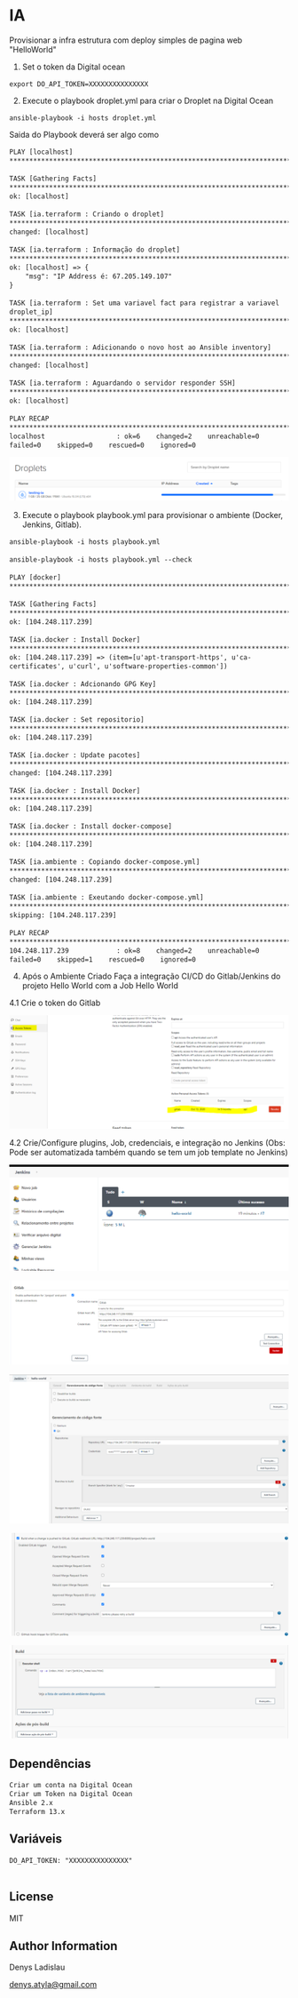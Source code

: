 IA
=========

Provisionar a infra estrutura com deploy simples de pagina web "HelloWorld"

1. Set o token da Digital ocean 

```
export DO_API_TOKEN=XXXXXXXXXXXXXXX
```

2. Execute o playbook droplet.yml para criar o Droplet na Digital Ocean
```
ansible-playbook -i hosts droplet.yml
```

Saida do Playbook deverá ser algo como 

```
PLAY [localhost] *****************************************************************************************************************************************************************************************************************

TASK [Gathering Facts] ***********************************************************************************************************************************************************************************************************
ok: [localhost]

TASK [ia.terraform : Criando o droplet] ******************************************************************************************************************************************************************************************
changed: [localhost]

TASK [ia.terraform : Informação do droplet] **************************************************************************************************************************************************************************************
ok: [localhost] => {
    "msg": "IP Address é: 67.205.149.107"
}

TASK [ia.terraform : Set uma variavel fact para registrar a variavel droplet_ip] *************************************************************************************************************************************************
ok: [localhost]

TASK [ia.terraform : Adicionando o novo host ao Ansible inventory] ***************************************************************************************************************************************************************
changed: [localhost]

TASK [ia.terraform : Aguardando o servidor responder SSH] ************************************************************************************************************************************************************************
ok: [localhost]

PLAY RECAP ***********************************************************************************************************************************************************************************************************************
localhost                  : ok=6    changed=2    unreachable=0    failed=0    skipped=0    rescued=0    ignored=0

```

![](/images/image1.PNG)


3. Execute o playbook playbook.yml para provisionar o ambiente (Docker, Jenkins, Gitlab).

```
ansible-playbook -i hosts playbook.yml

ansible-playbook -i hosts playbook.yml --check

PLAY [docker] *******************************************************************************************************************************************************************************************************************************

TASK [Gathering Facts] **********************************************************************************************************************************************************************************************************************
ok: [104.248.117.239]

TASK [ia.docker : Install Docker] ***********************************************************************************************************************************************************************************************************
ok: [104.248.117.239] => (item=[u'apt-transport-https', u'ca-certificates', u'curl', u'software-properties-common'])

TASK [ia.docker : Adcionando GPG Key] *******************************************************************************************************************************************************************************************************
ok: [104.248.117.239]

TASK [ia.docker : Set repositorio] **********************************************************************************************************************************************************************************************************
ok: [104.248.117.239]

TASK [ia.docker : Update pacotes] ***********************************************************************************************************************************************************************************************************
changed: [104.248.117.239]

TASK [ia.docker : Install Docker] ***********************************************************************************************************************************************************************************************************
ok: [104.248.117.239]

TASK [ia.docker : Install docker-compose] ***************************************************************************************************************************************************************************************************
ok: [104.248.117.239]

TASK [ia.ambiente : Copiando docker-compose.yml] ********************************************************************************************************************************************************************************************
changed: [104.248.117.239]

TASK [ia.ambiente : Exeutando docker-compose.yml] *******************************************************************************************************************************************************************************************
skipping: [104.248.117.239]

PLAY RECAP **********************************************************************************************************************************************************************************************************************************
104.248.117.239            : ok=8    changed=2    unreachable=0    failed=0    skipped=1    rescued=0    ignored=0

```

4. Após o Ambiente Criado Faça a integração CI/CD do Gitlab/Jenkins do projeto Hello World com a Job Hello World

4.1 Crie o token do Gitlab

![](/images/image2.PNG)


4.2 Crie/Configure plugins, Job, credenciais, e integração no Jenkins (Obs: Pode ser automatizada também quando se tem um job template no Jenkins)

![](/images/image3.PNG)

![](/images/image4.PNG)

![](/images/image5.PNG)

![](/images/image6.PNG)

![](/images/image7.PNG)



Dependências
------------
```
Criar um conta na Digital Ocean
Criar um Token na Digital Ocean 
Ansible 2.x
Terraform 13.x
```

Variáveis
--------------

```
DO_API_TOKEN: "XXXXXXXXXXXXXXX"


```

License
-------

MIT

Author Information
------------------

Denys Ladislau

denys.atyla@gmail.com

